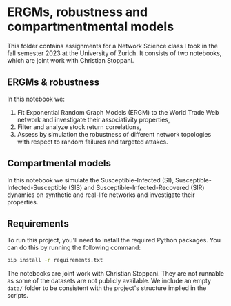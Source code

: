 # ERGMs, robustness and compartmentmental models
This folder contains assignments for a Network Science class I took in the fall semester 2023 at the University of Zurich. It consists of two notebooks, which are joint work with Christian Stoppani. 

## ERGMs & robustness
In this notebook we:
1. Fit Exponential Random Graph Models (ERGM) to the World Trade Web network and investigate their associativity properties,
2. Filter and analyze stock return correlations,
3. Assess by simulation the robustness of different network topologies with respect to random failures and targeted attakcs.

## Compartmental models
In this notebook we simulate the Susceptible-Infected (SI), Susceptible-Infected-Susceptible (SIS) and Susceptible-Infected-Recovered (SIR) dynamics on synthetic and real-life networks and investigate their properties.

## Requirements

To run this project, you'll need to install the required Python packages. You can do this by running the following command:

```bash
pip install -r requirements.txt
```

The notebooks are joint work with Christian Stoppani. They are not runnable as some of the datasets are not publicly available. We include an empty `data/` folder to be consistent with the project's structure implied in the scripts.
